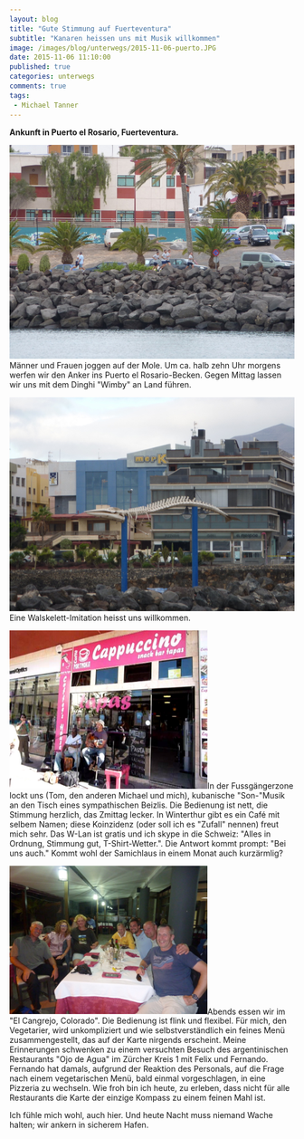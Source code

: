 ```yaml
---
layout: blog
title: "Gute Stimmung auf Fuerteventura"
subtitle: "Kanaren heissen uns mit Musik willkommen"
image: /images/blog/unterwegs/2015-11-06-puerto.JPG
date: 2015-11-06 11:10:00
published: true
categories: unterwegs
comments: true
tags:
 - Michael Tanner
---
```

**Ankunft in Puerto el Rosario, Fuerteventura.**

<img class="leadimage" title="Jogging auf der Mole" src="/images/blog/unterwegs/2015-11-06-jogging.JPG"> Männer und Frauen joggen auf der Mole. Um ca. halb zehn Uhr morgens werfen wir den Anker ins Puerto el Rosario-Becken. Gegen Mittag lassen wir uns mit dem Dinghi "Wimby" an Land führen.

<img class="leadimage" title="Walskelett auf der Mole" src="/images/blog/unterwegs/2015-11-06-walskelett.JPG">Eine Walskelett-Imitation heisst uns willkommen.

<img class="leadimage left" width="350" title="Café, Bar, Tapas mit Musik: Im Cappuccino" src="/images/blog/unterwegs/2015-11-06-cappuccino.JPG">In der Fussgängerzone lockt uns (Tom, den anderen Michael und mich), kubanische "Son-"Musik an den Tisch eines sympathischen Beizlis. Die Bedienung ist nett, die Stimmung herzlich, das Zmittag lecker. In Winterthur gibt es ein Café mit selbem Namen; diese Koinzidenz (oder soll ich es "Zufall" nennen) freut mich sehr. Das W-Lan ist gratis und ich skype in die Schweiz: "Alles in Ordnung, Stimmung gut, T-Shirt-Wetter.". Die Antwort kommt prompt: "Bei uns auch." Kommt wohl der Samichlaus in einem Monat auch kurzärmlig?

<img class="leadimage right" width="350" title="Znacht im Cangrejo Colorado" src="/images/blog/unterwegs/2015-11-06-znacht.JPG">Abends essen wir im "El Cangrejo, Colorado". Die Bedienung ist flink und flexibel. Für mich, den Vegetarier, wird unkompliziert und wie selbstverständlich ein feines Menü zusammengestellt, das auf der Karte nirgends erscheint. Meine Erinnerungen schwenken zu einem versuchten Besuch des argentinischen Restaurants "Ojo de Agua" im Zürcher Kreis 1 mit Felix und Fernando. Fernando hat damals, aufgrund der Reaktion des Personals, auf die Frage nach einem vegetarischen Menü, bald einmal vorgeschlagen, in eine Pizzeria zu wechseln. Wie froh bin ich heute, zu erleben, dass nicht für alle Restaurants die Karte der einzige Kompass zu einem feinen Mahl ist.

Ich fühle mich wohl, auch hier. Und heute Nacht muss niemand Wache halten; wir ankern in sicherem Hafen.
